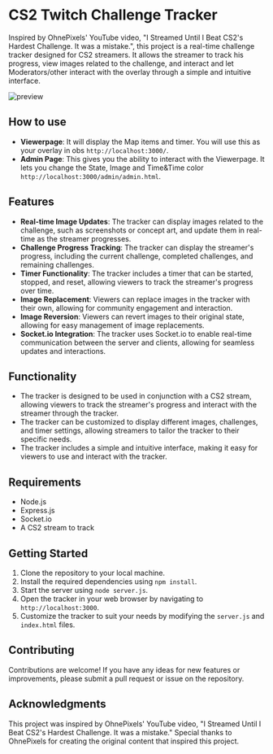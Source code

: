 **CS2 Twitch Challenge Tracker**
=====================================

Inspired by OhnePixels' YouTube video, "I Streamed Until I Beat CS2's Hardest Challenge. It was a mistake.", this project is a real-time challenge tracker designed for CS2 streamers. It allows the streamer to track his progress, view images related to the challenge, and interact and let Moderators/other interact with the overlay through a simple and intuitive interface.

![preview](https://i.ibb.co/RBzX73T/cs2-ohne-challange-recreation-final.png)

**How to use**
------------
* **Viewerpage**: It will display the Map items and timer. You will use this as your overlay in obs `http://localhost:3000/`.
* **Admin Page**: This gives you the ability to interact with the Viewerpage. It lets you change the State, Image and Time&Time color `http://localhost:3000/admin/admin.html`.

**Features**
------------

* **Real-time Image Updates**: The tracker can display images related to the challenge, such as screenshots or concept art, and update them in real-time as the streamer progresses.
* **Challenge Progress Tracking**: The tracker can display the streamer's progress, including the current challenge, completed challenges, and remaining challenges.
* **Timer Functionality**: The tracker includes a timer that can be started, stopped, and reset, allowing viewers to track the streamer's progress over time.
* **Image Replacement**: Viewers can replace images in the tracker with their own, allowing for community engagement and interaction.
* **Image Reversion**: Viewers can revert images to their original state, allowing for easy management of image replacements.
* **Socket.io Integration**: The tracker uses Socket.io to enable real-time communication between the server and clients, allowing for seamless updates and interactions.

**Functionality**
-----------------

* The tracker is designed to be used in conjunction with a CS2 stream, allowing viewers to track the streamer's progress and interact with the streamer through the tracker.
* The tracker can be customized to display different images, challenges, and timer settings, allowing streamers to tailor the tracker to their specific needs.
* The tracker includes a simple and intuitive interface, making it easy for viewers to use and interact with the tracker.

**Requirements**
---------------

* Node.js
* Express.js
* Socket.io
* A CS2 stream to track

**Getting Started**
-------------------

1. Clone the repository to your local machine.
2. Install the required dependencies using `npm install`.
3. Start the server using `node server.js`.
4. Open the tracker in your web browser by navigating to `http://localhost:3000`.
5. Customize the tracker to suit your needs by modifying the `server.js` and `index.html` files.

**Contributing**
---------------

Contributions are welcome! If you have any ideas for new features or improvements, please submit a pull request or issue on the repository.

**Acknowledgments**
-----------------

This project was inspired by OhnePixels' YouTube video, "I Streamed Until I Beat CS2's Hardest Challenge. It was a mistake." Special thanks to OhnePixels for creating the original content that inspired this project.
